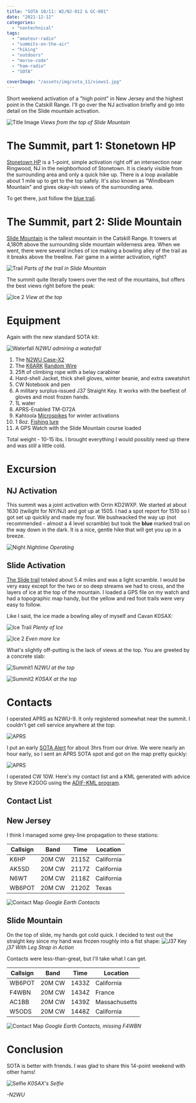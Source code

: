 ```yaml
---
title: "SOTA 10/11: W2/NJ-012 & GC-001"
date: "2021-12-12"
categories:
  - "nontechnical"
tags:
  - "amateur-radio"
  - "summits-on-the-air"
  - "hiking"
  - "outdoors"
  - "morse-code"
  - "ham-radio"
  - "SOTA"

coverImage: "/assets/img/sota_11/views1.jpg"
---
```


Short weekend activation of a "high point" in New Jersey and the highest point in the Catskill Range. I'll go over the NJ activation briefly and go into detail on the Slide mountain activation.

![Title Image](/assets/img/sota_11/views1.jpg)
_Views from the top of Slide Mountain_

# The Summit, part 1: Stonetown HP

[Stonetown HP](https://summits.sota.org.uk/summit/W2/NJ-012) is a 1-point, simple activation right off an intersection near Ringwood, NJ in the neighborhood of Stonetown. It is clearly visible from the surrounding area and only a quick hike up. There is a loop available about 1 mile up to get to the top safely. It's also known as "Windbeam Mountain" and gives okay-ish views of the surrounding area.

To get there, just follow the [blue trail](https://www.alltrails.com/trail/us/new-jersey/windbeam-mountain-overlook-trail).

# The Summit, part 2: Slide Mountain

[Slide Mountain](https://summits.sota.org.uk/summit/W2/GC-001) is the tallest mountain in the Catskill Range. It towers at 4,180ft above the surrounding slide mountain wilderness area. When we went, there were several inches of ice making a bowling alley of the trail as it breaks above the treeline. Fair game in a winter activation, right?

![Trail](/assets/img/sota_11/trail1.jpg)
_Parts of the trail in Slide Mountain_

The summit quite literally towers over the rest of the mountains, but offers the best views right before the peak:

![Ice 2](/assets/img/sota_11/views1.jpg)
_View at the top_

# Equipment

Again with the new standard SOTA kit:

![Waterfall](/assets/img/sota_11/waterfall.jpg)
_N2WU admiring a waterfall_

1. The [N2WU Case-X2](https://www.n2wu.com/2021-11-25-n2wu-case-x2/)
5. The [K6ARK](https://www.youtube.com/c/K6ARKPortableRadio) [Random Wire](https://youtu.be/kSQzUETRMlk)
4. 25ft of climbing rope with a belay carabiner
5. Hard-shell Jacket, thick shell gloves, winter beanie, and extra sweatshirt
5. CW Notebook and pen
5. A military surplus-issued J37 Straight Key. It works with the beefiest of gloves and most frozen hands.
5. 1L water
6. APRS-Enabled TM-D72A
7. Kahtoola [Microspikes](https://kahtoola.com/product/microspikes/) for winter activations
10. 1 8oz. [Fishing lure](https://www.amazon.com/FREGITO-Raindrop-Sinkers-Fishing-Weights/dp/B097R4X8PJ/ref=sr_1_9?dchild=1&keywords=lead+fishing+weights&qid=1633300434&sr=8-9)
11. A GPS Watch with the Slide Mountain course loaded

Total weight - 10-15 lbs. I brought everything I would possibly need up there and was _still_ a little cold.

# Excursion

## NJ Activation

This summit was a joint activation with Orrin KD2WXP. We started at about 1630 (twilight for NY/NJ) and got up at 1505. I had a spot report for 1510 so I got set up quickly and made my four. We bushwacked the way up (not recommended - almost a 4 level scramble) but took the **blue** marked trail on the way down in the dark. It is a nice, gentle hike that will get you up in a breeze.

![Night](/assets/img/sota_11/NJ.jpg)
_Nightime Operating_

## Slide Activation

[The Slide trail](http://catskillmountaineer.com/SMW-slide.html) totaled about 5.4 miles and was a light scramble. I would be very easy except for the two or so deep streams we had to cross, and the layers of ice at the top of the mountain. I loaded a GPS file on my watch and had a topographic map handy, but the yellow and red foot trails were very easy to follow.

Like I said, the ice made a bowling alley of myself and Cavan K0SAX:

![Ice Trail](/assets/img/sota_11/trail2.jpg)
_Plenty of Ice_

![Ice 2](/assets/img/sota_11/trail3.jpg)
_Even more Ice_

What's slightly off-putting is the lack of views at the top. You are greeted by a concrete slab:

![Summit1](/assets/img/sota_11/summit1.jpg)
_N2WU at the top_

![Summit2](/assets/img/sota_11/summit2.jpg)
_K0SAX at the top_


# Contacts

I operated APRS as N2WU-9. It only registered somewhat near the summit. I couldn't get cell service anywhere at the top:

 ![APRS](/assets/img/sota_11/aprs.PNG)

I put an early [SOTA Alert](https://sotawatch.sota.org.uk/en/) for about 3hrs from our drive. We were nearly an hour early, so I sent an APRS SOTA spot and got on the map pretty quickly:

 ![APRS](/assets/img/sota_11/aprs2.PNG)

I operated CW 10W. Here's my contact list and a KML generated with advice by Steve K2GOG using the [ADIF-KML program](https://levinecentral.com/adif2map/).

## Contact List

## New Jersey

I think I managed some grey-line propagation to these stations:

| Callsign     | Band     | Time | Location |
|--------------|-----------|------------|----|
| K6HP | 20M CW | 2115Z | California |
| AK5SD | 20M CW | 2117Z | California |
| N6WT | 20M CW | 2118Z | California |
| WB6POT | 20M CW | 2120Z | Texas |

![Contact Map](/assets/img/sota_11/contacts_nj.PNG)
_Google Earth Contacts_

## Slide Mountain

On the top of slide, my hands got cold quick. I decided to test out the straight key since my hand was frozen roughly into a fist shape:
![J37 Key](/assets/img/sota_11/key_1.jpg)
_j37 With Leg Strap in Action_

Contacts were less-than-great, but I'll take what I can get.


| Callsign     | Band     | Time | Location |
|--------------|-----------|------------|----|
| WB6POT | 20M CW | 1433Z | California |
| F4WBN | 20M CW | 1434Z | France |
| AC1BB | 20M CW | 1439Z | Massachusetts |
| W5ODS | 20M CW | 1448Z | California |

![Contact Map](/assets/img/sota_11/contacts_nY.PNG)
_Google Earth Contacts, missing F4WBN_

# Conclusion
SOTA is better with friends. I was glad to share this 14-point weekend with other hams!

![Selfie](/assets/img/sota_11/selfie.jpg)
_K0SAX's Selfie_


_-N2WU_
